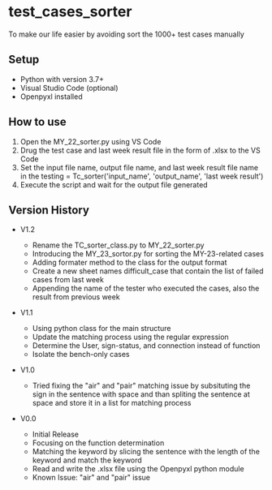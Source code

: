 # test_cases_sorter

To make our life easier by avoiding sort the 1000+ test cases manually

## Setup
* Python with version 3.7+
* Visual Studio Code (optional)
* Openpyxl installed

## How to use
1. Open the MY_22_sorter.py using VS Code
2. Drug the test case and last week result file in the form of .xlsx to the VS Code
3. Set the input file name, output file name, and last week result file name in the testing = Tc_sorter('input_name', 'output_name', 'last week result')
4. Execute the script and wait for the output file generated

## Version History

* V1.2
    * Rename the TC_sorter_class.py to MY_22_sorter.py
    * Introducing the MY_23_sortor.py for sorting the MY-23-related cases
    * Adding formater method to the class for the output format
    * Create a new sheet names difficult_case that contain the list of failed cases from last week
    * Appending the name of the tester who executed the cases, also the result from previous week


* V1.1
    * Using python class for the main structure
    * Update the matching process using the regular expression
    * Determine the User, sign-status, and connection instead of function
    * Isolate the bench-only cases

* V1.0
    * Tried fixing the "air" and "pair" matching issue by subsituting the sign in the sentence with space and than spliting the sentence at space and store it in a list for matching process

* V0.0
    * Initial Release
    * Focusing on the function determination
    * Matching the keyword by slicing the sentence with the length of the keyword and match the keyword
    * Read and write the .xlsx file using the Openpyxl python module
    * Known Issue: "air" and "pair" issue